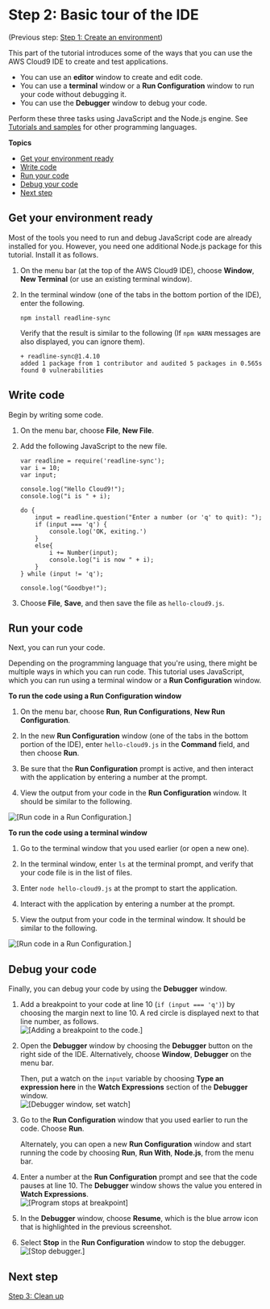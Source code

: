 # Step 2: Basic tour of the IDE<a name="tutorial-tour-ide"></a>

\(Previous step: [Step 1: Create an environment](tutorial-create-environment.md)\)

This part of the tutorial introduces some of the ways that you can use the AWS Cloud9 IDE to create and test applications\.
+ You can use an **editor** window to create and edit code\.
+ You can use a **terminal** window or a **Run Configuration** window to run your code without debugging it\.
+ You can use the **Debugger** window to debug your code\.

Perform these three tasks using JavaScript and the Node\.js engine\. See [Tutorials and samples](tutorials.md) for other programming languages\.

**Topics**
+ [Get your environment ready](#w66aac11c13c25b5b9)
+ [Write code](#w66aac11c13c25b5c11)
+ [Run your code](#w66aac11c13c25b5c13)
+ [Debug your code](#w66aac11c13c25b5c15)
+ [Next step](#tutorial-tour-ide-next)

## Get your environment ready<a name="w66aac11c13c25b5b9"></a>

Most of the tools you need to run and debug JavaScript code are already installed for you\. However, you need one additional Node\.js package for this tutorial\. Install it as follows\.

1. On the menu bar \(at the top of the AWS Cloud9 IDE\), choose **Window**, **New Terminal** \(or use an existing terminal window\)\.

1. In the terminal window \(one of the tabs in the bottom portion of the IDE\), enter the following\.

   ```
   npm install readline-sync
   ```

   Verify that the result is similar to the following \(If `npm WARN` messages are also displayed, you can ignore them\)\.

   ```
   + readline-sync@1.4.10
   added 1 package from 1 contributor and audited 5 packages in 0.565s
   found 0 vulnerabilities
   ```

## Write code<a name="w66aac11c13c25b5c11"></a>

Begin by writing some code\.

1. On the menu bar, choose **File**, **New File**\.

1. Add the following JavaScript to the new file\.

   ```
   var readline = require('readline-sync');
   var i = 10;
   var input;
   
   console.log("Hello Cloud9!");
   console.log("i is " + i);
   
   do {
       input = readline.question("Enter a number (or 'q' to quit): ");
       if (input === 'q') {
           console.log('OK, exiting.')
       }
       else{
           i += Number(input);
           console.log("i is now " + i);
       }
   } while (input != 'q');
   
   console.log("Goodbye!");
   ```

1. Choose **File**, **Save**, and then save the file as `hello-cloud9.js`\.

## Run your code<a name="w66aac11c13c25b5c13"></a>

Next, you can run your code\.

Depending on the programming language that you're using, there might be multiple ways in which you can run code\. This tutorial uses JavaScript, which you can run using a terminal window or a **Run Configuration** window\.

**To run the code using a Run Configuration window**

1. On the menu bar, choose **Run**, **Run Configurations**, **New Run Configuration**\.

1. In the new **Run Configuration** window \(one of the tabs in the bottom portion of the IDE\), enter `hello-cloud9.js` in the **Command** field, and then choose **Run**\.

1. Be sure that the **Run Configuration** prompt is active, and then interact with the application by entering a number at the prompt\.

1. View the output from your code in the **Run Configuration** window\. It should be similar to the following\.

![\[Run code in a Run Configuration.\]](http://docs.aws.amazon.com/cloud9/latest/user-guide/images/basic-ide-run-run-config.png)

**To run the code using a terminal window**

1. Go to the terminal window that you used earlier \(or open a new one\)\.

1. In the terminal window, enter `ls` at the terminal prompt, and verify that your code file is in the list of files\.

1. Enter `node hello-cloud9.js` at the prompt to start the application\.

1. Interact with the application by entering a number at the prompt\.

1. View the output from your code in the terminal window\. It should be similar to the following\.

![\[Run code in a Run Configuration.\]](http://docs.aws.amazon.com/cloud9/latest/user-guide/images/basic-ide-run-terminal.png)

## Debug your code<a name="w66aac11c13c25b5c15"></a>

Finally, you can debug your code by using the **Debugger** window\.

1. Add a breakpoint to your code at line 10 \(`if (input === 'q')`\) by choosing the margin next to line 10\. A red circle is displayed next to that line number, as follows\.  
![\[Adding a breakpoint to the code.\]](http://docs.aws.amazon.com/cloud9/latest/user-guide/images/basic-ide-debug-breakpoint.png)

1. Open the **Debugger** window by choosing the **Debugger** button on the right side of the IDE\. Alternatively, choose **Window**, **Debugger** on the menu bar\.

   Then, put a watch on the `input` variable by choosing **Type an expression here** in the **Watch Expressions** section of the **Debugger** window\.  
![\[Debugger window, set watch\]](http://docs.aws.amazon.com/cloud9/latest/user-guide/images/basic-ide-debug-watch.png)

1. Go to the **Run Configuration** window that you used earlier to run the code\. Choose **Run**\.

   Alternately, you can open a new **Run Configuration** window and start running the code by choosing **Run**, **Run With**, **Node\.js**, from the menu bar\.

1. Enter a number at the **Run Configuration** prompt and see that the code pauses at line 10\. The **Debugger** window shows the value you entered in **Watch Expressions**\.  
![\[Program stops at breakpoint\]](http://docs.aws.amazon.com/cloud9/latest/user-guide/images/basic-ide-debug-break.png)

1. In the **Debugger** window, choose **Resume**, which is the blue arrow icon that is highlighted in the previous screenshot\.

1. Select **Stop** in the **Run Configuration** window to stop the debugger\.  
![\[Stop debugger.\]](http://docs.aws.amazon.com/cloud9/latest/user-guide/images/basic-ide-debug-stop.png)

## Next step<a name="tutorial-tour-ide-next"></a>

[Step 3: Clean up](tutorial-clean-up.md)